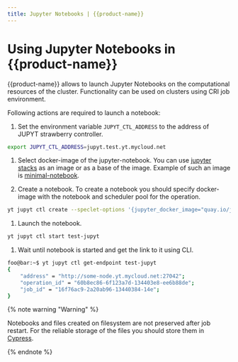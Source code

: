 ```yaml
---
title: Jupyter Notebooks | {{product-name}}
---
```


# Using Jupyter Notebooks in {{product-name}}

{{product-name}} allows to launch Jupyter Notebooks on the computational resources of the cluster. Functionality can be used on clusters using CRI job environment.

Following actions are required to launch a notebook:

1. Set the environment variable `JUPYT_CTL_ADDRESS` to the address of JUPYT strawberry controller.
```bash
export JUPYT_CTL_ADDRESS=jupyt.test.yt.mycloud.net
```

1. Select docker-image of the jupyter-notebook. You can use [jupyter stacks](https://jupyter-docker-stacks.readthedocs.io/en/latest/) as an image or as a base of the image. Example of such an image is [minimal-notebook](https://quay.io/jupyter/minimal-notebook).

1. Create a notebook. To create a notebook you should specify docker-image with the notebook and scheduler pool for the operation.
```bash
yt jupyt ctl create --speclet-options '{jupyter_docker_image="quay.io/jupyter/minimal-notebook"; pool=my-pool}' test-jupyt
```

1. Launch the notebook.
```bash
yt jupyt ctl start test-jupyt
```

1. Wait until notebook is started and get the link to it using CLI.
```bash
foo@bar:~$ yt jupyt ctl get-endpoint test-jupyt
{
    "address" = "http://some-node.yt.mycloud.net:27042";
    "operation_id" = "60b8ec86-6f123a7d-134403e8-ee6b88de";
    "job_id" = "16f76ac9-2a20ab96-13440384-14e";
}
```

{% note warning "Warning" %}

Notebooks and files created on filesystem are not preserved after job restart. For the reliable storage of the files you should store them in [Cypress](../../user-guide/storage/cypress.md).

{% endnote %}
